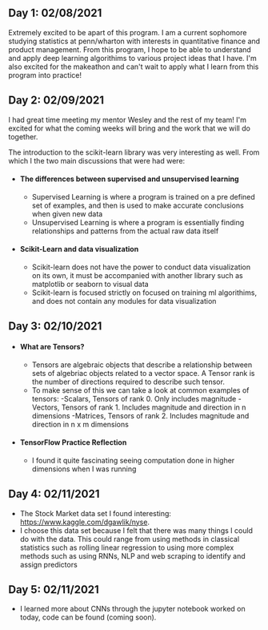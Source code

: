 ## Day 1: 02/08/2021

 Extremely excited to be apart of this program. I am a current sophomore studying statistics at penn/wharton with 
 interests in quantitative finance and product management. From this program, I hope to be able to understand and apply
 deep learning algorithims to various project ideas that I have. I'm also excited for the makeathon and can't wait to
 apply what I learn from this program into practice!
 
## Day 2: 02/09/2021
 
 I had great time meeting my mentor Wesley and the rest of my team! I'm excited for what the coming weeks will bring 
 and the work that we will do together. 
 
The introduction to the scikit-learn library was very interesting as well. From which I the two main 
discussions that were had were:
 - #### The differences between supervised and unsupervised learning
    - Supervised Learning is where a program is trained on a pre defined set of examples, and
    then is used to make accurate conclusions when given new data
    - Unsupervised Learning is where a program is essentially finding relationships and patterns
    from the actual raw data itself  
 - #### Scikit-Learn and data visualization
    - Scikit-learn does not have the power to conduct data visualization on its own, it must be 
    accompanied with another library such as matplotlib or seaborn to visual data 
    - Scikit-learn is focused strictly on focused on training ml algorithims, and does not contain
    any modules for data visualization 
 
## Day 3: 02/10/2021 
 
 - #### What are Tensors?
    - Tensors are algebraic objects that describe a relationship between sets of
    algebriac objects related to a vector space. A Tensor rank is the number of 
    directions required to describe such tensor.
    - To make sense of this we can take a look at common examples of tensors:
        -Scalars, Tensors of rank 0. Only includes magnitude 
        -Vectors, Tensors of rank 1. Includes magnitude and direction in n dimensions
        -Matrices, Tensors of rank 2. Includes magnitude and direction in n x m dimensions
        
 - #### TensorFlow Practice Reflection
    - I found it quite fascinating seeing computation done in higher dimensions when I was running
    
## Day 4: 02/11/2021 

  - The Stock Market data set I found interesting: https://www.kaggle.com/dgawlik/nyse. 
  - I choose this data set because I felt that there was many things I could do with the data. 
  This could range from using methods in classical statistics such as rolling linear regression to using 
  more complex methods such as using RNNs, NLP and web scraping to identify and assign predictors 
  

## Day 5: 02/11/2021 
   
   - I learned more about CNNs through the jupyter notebook worked on today, code can be found (coming soon).
